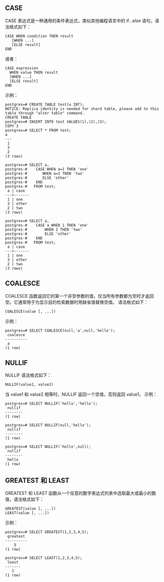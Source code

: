 
## CASE
CASE 表达式是一种通用的条件表达式，类似其他编程语言中的 if…else 语句，语法格式如下：
```
CASE WHEN condition THEN result
   [WHEN ...]
   [ELSE result]
END
```
或者：
```
CASE expression
  WHEN value THEN result
  [WHEN ...]
  [ELSE result]
END
```

示例：
```
postgres=# CREATE TABLE test(a INT); 
NOTICE: Replica identity is needed for shard table, please add to this table through "alter table" command.
CREATE TABLE
postgres=# INSERT INTO test VALUES(1),(2),(3);
COPY 3
postgres=# SELECT * FROM test;
a 
---
 1
 3
 2
(3 rows)
 
postgres=# SELECT a,
postgres-#    CASE WHEN a=1 THEN 'one'
postgres-#       WHEN a=2 THEN 'two'
postgres-#       ELSE 'other'
postgres-#    END
postgres-#   FROM test;
 a | case 
---+-------
 1 | one
 3 | other
 2 | two
(3 rows) 

postgres=# SELECT a,
postgres-#    CASE a WHEN 1 THEN 'one'
postgres-#        WHEN 2 THEN 'two'
postgres-#        ELSE 'other'
postgres-#    END
postgres-#   FROM test;
 a | case 
---+-------
 1 | one
 3 | other
 2 | two
(3 rows)
```

## COALESCE
COALESCE 函数返回它的第一个非空参数的值，仅当所有参数都为空时才返回空。它通常用于为显示目的检索数据时用缺省值替换空值。
语法格式如下：
```
COALESCE(value [, ...])
```

示例：
```
postgres=# SELECT COALESCE(null,'a',null,'hello');
 coalesce 
----------
 a
(1 row)
```

## NULLIF
NULLIF 语法格式如下：
```
NULLIF(value1, value2)
```
当 value1 和 value2 相等时，NULLIF 返回一个空值，否则返回 value1。
示例：
```
postgres=# SELECT NULLIF('hello','hello');
 nullif 
--------
(1 row)
 
postgres=# SELECT NULLIF(null,'hello');
 nullif 
--------
(1 row)

postgres=# SELECT NULLIF('hello',null);
 nullif 
--------
 hello
(1 row)
```

## GREATEST 和 LEAST
GREATEST 和 LEAST 函数从一个任意的数字表达式列表中选取最大或最小的数值，语法格式如下：
```
GREATEST(value [, ...])
LEAST(value [, ...])
```
示例：
```
postgres=# SELECT GREATEST(1,2,3,4,5);
 greatest 
----------
    5
(1 row)
 
postgres=# SELECT LEAST(1,2,3,4,5);
 least 
-------
   1
(1 row)
```

